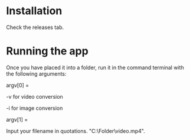 # Installation

Check the releases tab.

# Running the app

Once you have placed it into a folder, run it in the command terminal with the following arguments:


argv[0] =

-v for video conversion

-i for image conversion


argv[1] =

Input your filename in quotations. "C:\Folder\video.mp4".
